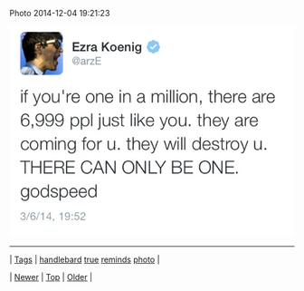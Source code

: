 <!--
title: Photo 2014-12-04 19
date: 2020-06-28T15:27:00.051Z
tags: handlebard, true, reminds, photo
-->


Photo 2014-12-04 19:21:23

![](104345138869-0.jpg)

<!--BOTTOM-POST-NAVIGATION-->
---

| [Tags](tags.md) | [handlebard](tag-handlebard.md) [true](tag-true.md) [reminds](tag-reminds.md) [photo](tag-photo.md) |

| [Newer](104259354257.md) | [Top](index.md) | [Older](104358758904.md) |